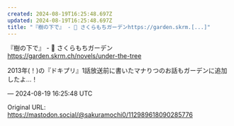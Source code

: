 ```yaml
---
created: 2024-08-19T16:25:48.697Z
updated: 2024-08-19T16:25:48.697Z
title: "『樹の下で』 - 🌱 さくらもちガーデンhttps://garden.skrm.[...]"
---
```


<p>『樹の下で』 - 🌱 さくらもちガーデン<br /><a href="https://garden.skrm.ch/novels/under-the-tree" target="_blank" rel="nofollow noopener" translate="no"><span class="invisible">https://</span><span class="ellipsis">garden.skrm.ch/novels/under-th</span><span class="invisible">e-tree</span></a></p><p>2013年(！)の『ドキプリ』1話放送前に書いたマナりつのお話もガーデンに追加したよ…！</p>

&mdash; 2024-08-19 16:25:48 UTC

Original URL: https://mastodon.social/@sakuramochi0/112989618090285776
